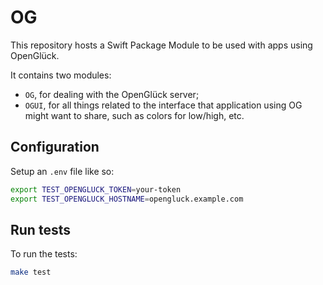 # OG

This repository hosts a Swift Package Module to be used with apps using OpenGlück.

It contains two modules:

- `OG`, for dealing with the OpenGlück server;
- `OGUI`, for all things related to the interface that application using OG might want to share, such as colors for low/high, etc.

## Configuration

Setup an `.env` file like so:

```bash
export TEST_OPENGLUCK_TOKEN=your-token
export TEST_OPENGLUCK_HOSTNAME=opengluck.example.com
```

## Run tests

To run the tests:

```bash
make test
```
